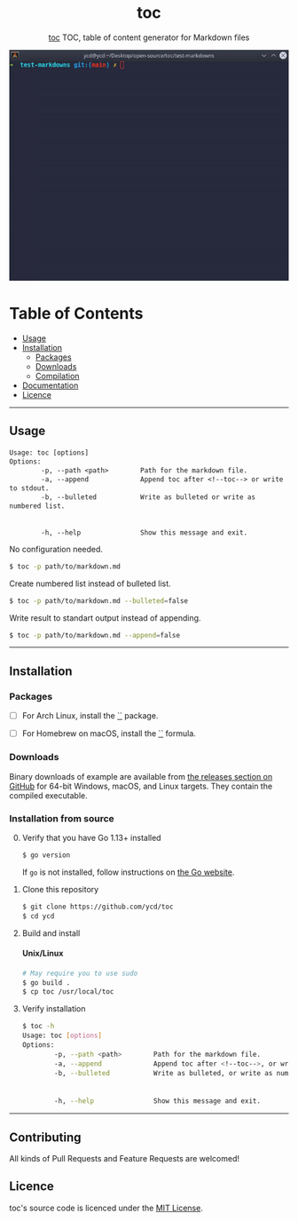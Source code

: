 <div align="center">
<h1>toc</h1>

[toc](https://github.com/ycd/toc) TOC, table of content generator for Markdown files


![toc gif](assets/toc.gif)

</div>


# Table of Contents

- [Usage](#usage)
- [Installation](#installation)
    - [Packages](#packages)
    - [Downloads](#downloads)
    - [Compilation](#compilation)
- [Documentation](#documentation)
- [Licence](#licence)

---

## Usage



```
Usage: toc [options]
Options:
        -p, --path <path>        Path for the markdown file.
        -a, --append             Append toc after <!--toc--> or write to stdout. 
        -b, --bulleted           Write as bulleted or write as numbered list.


        -h, --help               Show this message and exit.
```

No configuration needed.

```bash
$ toc -p path/to/markdown.md
```

Create numbered list instead of bulleted list.

```bash
$ toc -p path/to/markdown.md --bulleted=false
```

Write result to standart output instead of appending.

```bash
$ toc -p path/to/markdown.md --append=false
```

---


## Installation


### Packages

* [ ] For Arch Linux, install the [``]() package.
* [ ] For Homebrew on macOS, install the [``]() formula.


### Downloads

Binary downloads of example are available from [the releases section on GitHub](https://github.com/ycd/toc/releases/) for 64-bit Windows, macOS, and Linux targets. They contain the compiled executable.


### Installation from source

0. Verify that you have Go 1.13+ installed

   ```sh
   $ go version
   ```

   If `go` is not installed, follow instructions on [the Go website](https://golang.org/doc/install).

1. Clone this repository

   ```sh
   $ git clone https://github.com/ycd/toc 
   $ cd ycd
   ```

2. Build and install

   #### Unix/Linux
   ```sh
   # May require you to use sudo
   $ go build .
   $ cp toc /usr/local/toc
   ```
3. Verify installation

   ```sh
   $ toc -h 
   Usage: toc [options]
   Options:
           -p, --path <path>        Path for the markdown file.
           -a, --append             Append toc after <!--toc-->, or write to stdout. 
           -b, --bulleted           Write as bulleted, or write as numbered list.


           -h, --help               Show this message and exit.
   ```
---


## Contributing

All kinds of Pull Requests and Feature Requests are welcomed!

## Licence

toc's source code is licenced under the [MIT License](https://www.mit.edu/~amini/LICENSE.md).
